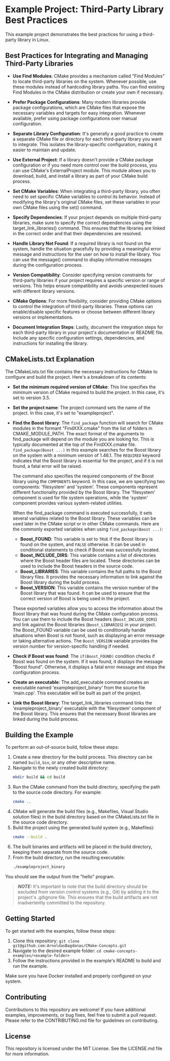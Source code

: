 # Example Project: Third-Party Library Best Practices

This example project demonstrates the best practices for using a third-party library in Linux.

## Best Practices for Integrating and Managing Third-Party Libraries

- **Use Find Modules**: CMake provides a mechanism called "Find Modules" to locate third-party libraries on the system. Whenever possible, use these modules instead of hardcoding library paths. You can find existing Find Modules in the CMake distribution or create your own if necessary.

- **Prefer Package Configurations**: Many modern libraries provide package configurations, which are CMake files that expose the necessary variables and targets for easy integration. Whenever available, prefer using package configurations over manual configuration.

- **Separate Library Configuration**: It's generally a good practice to create a separate CMake file or directory for each third-party library you want to integrate. This isolates the library-specific configuration, making it easier to maintain and update.

- **Use External Project**: If a library doesn't provide a CMake package configuration or if you need more control over the build process, you can use CMake's ExternalProject module. This module allows you to download, build, and install a library as part of your CMake build process.

- **Set CMake Variables**: When integrating a third-party library, you often need to set specific CMake variables to control its behavior. Instead of modifying the library's original CMake files, set these variables in your own CMake files using the set() command.

- **Specify Dependencies**: If your project depends on multiple third-party libraries, make sure to specify the correct dependencies using the target_link_libraries() command. This ensures that the libraries are linked in the correct order and that their dependencies are resolved.

- **Handle Library Not Found**: If a required library is not found on the system, handle the situation gracefully by providing a meaningful error message and instructions for the user on how to install the library. You can use the message() command to display informative messages during the configuration process.

- **Version Compatibility**: Consider specifying version constraints for third-party libraries if your project requires a specific version or range of versions. This helps ensure compatibility and avoids unexpected issues with different library versions.

- **CMake Options**: For more flexibility, consider providing CMake options to control the integration of third-party libraries. These options can enable/disable specific features or choose between different library versions or implementations.

- **Document Integration Steps**: Lastly, document the integration steps for each third-party library in your project's documentation or README file. Include any specific configuration settings, dependencies, and instructions for installing the library.

##  CMakeLists.txt Explanation

The CMakeLists.txt file contains the necessary instructions for CMake to configure and build the project. Here's a breakdown of its contents:

- **Set the minimum required version of CMake**: This line specifies the minimum version of CMake required to build the project. In this case, it's set to version 3.5.

- **Set the project name**: The project command sets the name of the project. In this case, it's set to "exampleproject".

- **Find the Boost library**: The `find_package` function will search for CMake modules in the formant "FindXXX.cmake" from the list of folders in CMAKE_MODULE_PATH. The exact format of the arguments to find_package will depend on the module you are looking for. This is typically documented at the top of the FindXXX.cmake file. `find_package(Boost ...)` in this example searches for the Boost library on the system with a minimum version of 1.46.1. The `REQUIRED` keyword indicates that the Boost library is essential for the project, and if it is not found, a fatal error will be raised.

   The command also specifies the required components of the Boost library using the `COMPONENTS` keyword. In this case, we are specifying two components: 'filesystem' and 'system'. These components represent different functionality provided by the Boost library. The 'filesystem' component is used for file system operations, while the 'system' component provides various system-related utilities.

   When the find_package command is executed successfully, it sets several variables related to the Boost library. These variables can be used later in the CMake script or in other CMake commands. Here are the commonly exported variables when using `find_package(Boost ...)`:

   - **Boost_FOUND**: This variable is set to `TRUE` if the Boost library is found on the system, and `FALSE` otherwise. It can be used in conditional statements to check if Boost was successfully located.
   - **Boost_INCLUDE_DIRS**: This variable contains a list of directories where the Boost header files are located. These directories can be used to include the Boost headers in the source code.
   - **Boost_LIBRARIES**: This variable contains the full paths to the Boost library files. It provides the necessary information to link against the Boost library during the build process.
   - **Boost_VERSION**: This variable contains the version number of the Boost library that was found. It can be used to ensure that the correct version of Boost is being used in the project.

   These exported variables allow you to access the information about the Boost library that was found during the CMake configuration process. You can use them to include the Boost headers (`Boost_INCLUDE_DIRS`) and link against the Boost libraries (`Boost_LIBRARIES`) in your project. The Boost_FOUND variable can be used to conditionally handle situations when Boost is not found, such as displaying an error message or taking alternative actions. The `Boost_VERSION` variable provides the version number for version-specific handling if needed.

- **Check if Boost was found**: The `if(Boost_FOUND)` condition checks if Boost was found on the system. If it was found, it displays the message "Boost found". Otherwise, it displays a fatal error message and stops the configuration process.

- **Create an executable**: The add_executable command creates an executable named 'exampleproject_binary' from the source file 'main.cpp'. This executable will be built as part of the project.

- **Link the Boost library**: The target_link_libraries command links the 'exampleproject_binary' executable with the 'filesystem' component of the Boost library. This ensures that the necessary Boost libraries are linked during the build process.

## Building the Example

To perform an out-of-source build, follow these steps:

1. Create a new directory for the build process. This directory can be named `build`, `bin`, or any other descriptive name.
2. Navigate to the newly created build directory:
   ```bash
   mkdir build && cd build
   ```
3. Run the CMake command from the build directory, specifying the path to the source code directory. For example:
   ```bash
   cmake ..
   ```
4. CMake will generate the build files (e.g., Makefiles, Visual Studio solution files) in the build directory based on the CMakeLists.txt file in the source code directory.
5. Build the project using the generated build system (e.g., Makefiles):
   ```bash
   cmake --build .
   ```
6. The built binaries and artifacts will be placed in the build directory, keeping them separate from the source code.
7. From the build directory, run the resulting executable:
   ```bash
   ./exampleproject_binary
   ```
You should see the output from the "hello" program.

> **_NOTE:_** It's important to note that the build directory should be excluded from version control systems (e.g., Git) by adding it to the project's .gitignore file. This ensures that the build artifacts are not inadvertently committed to the repository.

## Getting Started

To get started with the examples, follow these steps:

1. Clone this repository: `git clone git@github.com:ArnoldasBagdonas/CMake-Concepts.git`
2. Navigate to the desired example folder: `cd cmake-concepts-examples/<example-folder>`
3. Follow the instructions provided in the example's README to build and run the example.

Make sure you have Docker installed and properly configured on your system.

## Contributing

Contributions to this repository are welcome! If you have additional examples, improvements, or bug fixes, feel free to submit a pull request. Please refer to the CONTRIBUTING.md file for guidelines on contributing.

## License

This repository is licensed under the MIT License. See the LICENSE.md file for more information.
